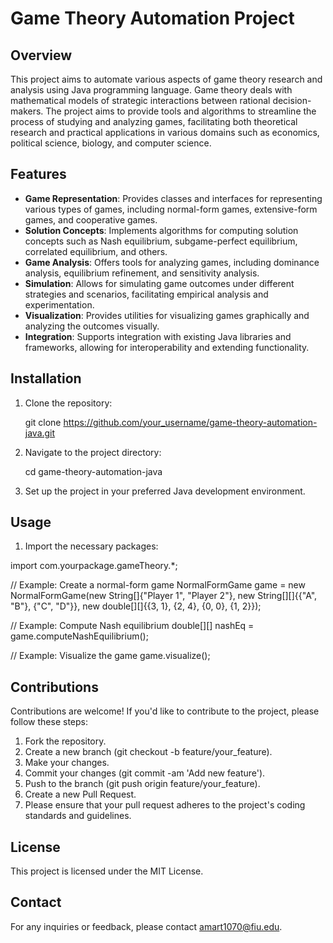 # Game Theory Automation Project

## Overview

This project aims to automate various aspects of game theory research and analysis using Java programming language. Game theory deals with mathematical models of strategic interactions between rational decision-makers. The project aims to provide tools and algorithms to streamline the process of studying and analyzing games, facilitating both theoretical research and practical applications in various domains such as economics, political science, biology, and computer science.

## Features

- **Game Representation**: Provides classes and interfaces for representing various types of games, including normal-form games, extensive-form games, and cooperative games.
- **Solution Concepts**: Implements algorithms for computing solution concepts such as Nash equilibrium, subgame-perfect equilibrium, correlated equilibrium, and others.
- **Game Analysis**: Offers tools for analyzing games, including dominance analysis, equilibrium refinement, and sensitivity analysis.
- **Simulation**: Allows for simulating game outcomes under different strategies and scenarios, facilitating empirical analysis and experimentation.
- **Visualization**: Provides utilities for visualizing games graphically and analyzing the outcomes visually.
- **Integration**: Supports integration with existing Java libraries and frameworks, allowing for interoperability and extending functionality.

## Installation

1. Clone the repository:
    
    git clone https://github.com/your_username/game-theory-automation-java.git
    

2. Navigate to the project directory:

    cd game-theory-automation-java


3. Set up the project in your preferred Java development environment.

## Usage

1. Import the necessary packages:

import com.yourpackage.gameTheory.*;

// Example: Create a normal-form game
NormalFormGame game = new NormalFormGame(new String[]{"Player 1", "Player 2"},
                                         new String[][]{{"A", "B"}, {"C", "D"}},
                                         new double[][]{{3, 1}, {2, 4}, {0, 0}, {1, 2}});

// Example: Compute Nash equilibrium
double[][] nashEq = game.computeNashEquilibrium();

// Example: Visualize the game
game.visualize();



## Contributions

Contributions are welcome! If you'd like to contribute to the project, please follow these steps:

1. Fork the repository.
2. Create a new branch (git checkout -b feature/your_feature).
3. Make your changes.
4. Commit your changes (git commit -am 'Add new feature').
5. Push to the branch (git push origin feature/your_feature).
6. Create a new Pull Request.
7. Please ensure that your pull request adheres to the project's coding standards and guidelines.

## License
This project is licensed under the MIT License.

## Contact
For any inquiries or feedback, please contact amart1070@fiu.edu.


